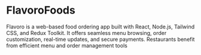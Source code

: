 # FlavoroFoods
Flavoro is a web-based food ordering app built with React, Node.js, Tailwind CSS, and Redux Toolkit. It offers seamless menu browsing, order customization, real-time updates, and secure payments. Restaurants benefit from efficient menu and order management tools
